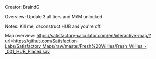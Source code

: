 Creator: BraindG

Overview: Update 3 all tiers and MAM unlocked.

Notes:  Kill me, deconstruct HUB and you're off.


Map overview: https://satisfactory-calculator.com/en/interactive-map/?url=https://github.com/Satisfaction-Labs/Satisfactory_Maps/raw/master/Fresh%20Willies/Fresh_Willies_-_001_HUB_Placed.sav
